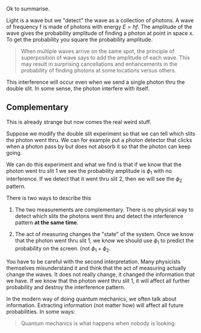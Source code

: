 Ok to summarise. 

Light is a wave but we "detect" the wave as a collection of photons. A wave of frequency f is made of photons with energy $E=hf$. The amplitude of the wave gives the probability amplitude of finding a photon at point in space x. To get the probability you square the probability amplitude. 

> When multiple waves arrive on the same spot, the principle of superposition of wave says to add the amplitude of each wave. This may result in surprising cancellations and enhancements in the probability of finding photons at some locations versus others. 

This interference will occur even when we send a single photon thru the double slit. In some sense, the photon interfere with itself. 


## Complementary

This is already strange but now comes the real weird stuff. 

Suppose we modify the double slit experiment so that we can tell which slits the photon went thru. We can for example put a photon detector that clicks when a photon pass by but does not absorb it so that the photon can keep going. 

We can do this experiment and what we find is that if we know that the photon went tru slit 1 we see the probability amplitude is $\phi_1$ with no interference. If we detect that it went thru slit 2, then we will see the $\phi_2$ pattern. 

There is two ways to describe this

1. The two measurements are complementary. There is no physical way to detect which slits the photons went thru and detect the interference pattern **at the same time**. 

2. The act of measuring changes the "state" of the system. Once we know that the photon went thru slit 1, we know we should use $\phi_1$ to predict the probability on the screen. (not $\phi_1+\phi_2$. 

You have to be careful with the second interpretation. Many physicists themselves misunderstand it and think that the act of measuring actually change the waves. It does not really change, it changed the information that we have. If we know that the photon went thru slit 1, it will affect all further probability and destroy the interference pattern. 

In the modern way of doing quantum mechanics, we often talk about information. Extracting information (not matter how) will affect all future probabilities. In some ways:

> Quantum mechanics is what happens when nobody is looking. 

